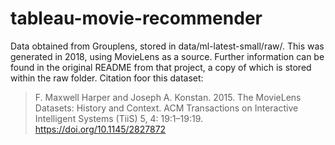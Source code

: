 # tableau-movie-recommender


Data obtained from Grouplens, stored in data/ml-latest-small/raw/. This was generated in 2018, using MovieLens as a source. Further information can be found in the original README from that project, a copy of which is stored within the raw folder. Citation foor this dataset:
> F. Maxwell Harper and Joseph A. Konstan. 2015. The MovieLens Datasets: History and Context. ACM Transactions on Interactive Intelligent Systems (TiiS) 5, 4: 19:1–19:19. <https://doi.org/10.1145/2827872>